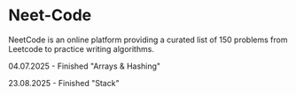 # Neet-Code

NeetCode is an online platform providing a curated list of 150 problems from Leetcode to practice writing algorithms.

04.07.2025 - Finished "Arrays & Hashing" 

23.08.2025 - Finished "Stack"
